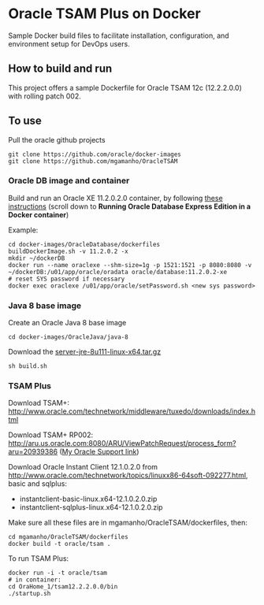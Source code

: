 Oracle TSAM Plus on Docker
===============
Sample Docker build files to facilitate installation, configuration, and environment setup for DevOps users.

## How to build and run
This project offers a sample Dockerfile for Oracle TSAM 12c (12.2.2.0.0) with rolling patch 002.

## To use
Pull the oracle github projects

	git clone https://github.com/oracle/docker-images
	git clone https://github.com/mgamanho/OracleTSAM
  
### Oracle DB image and container

Build and run an Oracle XE 11.2.0.2.0 container, by following [these instructions](https://github.com/oracle/docker-images/tree/master/OracleDatabase) (scroll down to **Running Oracle Database Express Edition in a Docker container**)

Example:

	cd docker-images/OracleDatabase/dockerfiles
	buildDockerImage.sh -v 11.2.0.2 -x
	mkdir ~/dockerDB
 	docker run --name oraclexe --shm-size=1g -p 1521:1521 -p 8080:8080 -v ~/dockerDB:/u01/app/oracle/oradata oracle/database:11.2.0.2-xe
	# reset SYS password if necessary
	docker exec oraclexe /u01/app/oracle/setPassword.sh <new sys password>

### Java 8 base image

Create an Oracle Java 8 base image 

	cd docker-images/OracleJava/java-8

Download the [server-jre-8u111-linux-x64.tar.gz](http://www.oracle.com/technetwork/java/javase/downloads/server-jre8-downloads-2133154.html)

	sh build.sh

### TSAM Plus

Download TSAM+: http://www.oracle.com/technetwork/middleware/tuxedo/downloads/index.html

Download TSAM+ RP002: http://aru.us.oracle.com:8080/ARU/ViewPatchRequest/process_form?aru=20939386 ([My Oracle Support link](https://support.oracle.com/epmos/faces/PatchSearchResults?searchdata=%3Ccontext+type%3D%22BASIC%22+search%3D%22%26lt%3BSearch%26gt%3B%0A%26lt%3BFilter+name%3D%26quot%3Bpatch_number%26quot%3B+op%3D%26quot%3Bis%26quot%3B+value%3D%26quot%3B25389632%26quot%3B%2F%26gt%3B%0A%26lt%3BFilter+name%3D%26quot%3Bexclude_superseded%26quot%3B+op%3D%26quot%3Bis%26quot%3B+value%3D%26quot%3Bfalse%26quot%3B%2F%26gt%3B%0A%26lt%3B%2FSearch%26gt%3B%22%2F%3E))

Download Oracle Instant Client 12.1.0.2.0 from http://www.oracle.com/technetwork/topics/linuxx86-64soft-092277.html, basic and sqlplus:
* instantclient-basic-linux.x64-12.1.0.2.0.zip
* instantclient-sqlplus-linux.x64-12.1.0.2.0.zip

Make sure all these files are in mgamanho/OracleTSAM/dockerfiles, then:

	cd mgamanho/OracleTSAM/dockerfiles
	docker build -t oracle/tsam .

To run TSAM Plus:

	docker run -i -t oracle/tsam 
	# in container:
	cd OraHome_1/tsam12.2.2.0.0/bin
	./startup.sh
  
